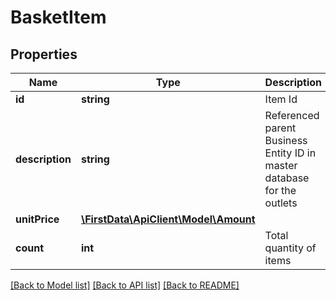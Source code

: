 # BasketItem

## Properties
Name | Type | Description | Notes
------------ | ------------- | ------------- | -------------
**id** | **string** | Item Id | [optional] 
**description** | **string** | Referenced parent Business Entity ID in master database for the outlets | [optional] 
**unitPrice** | [**\FirstData\ApiClient\Model\Amount**](Amount.md) |  | [optional] 
**count** | **int** | Total quantity of items | [optional] 

[[Back to Model list]](../../README.md#documentation-for-models) [[Back to API list]](../../README.md#documentation-for-api-endpoints) [[Back to README]](../../README.md)


